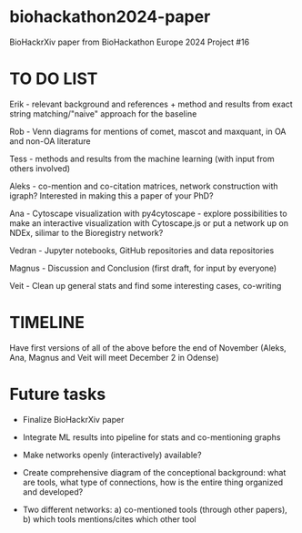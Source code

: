# biohackathon2024-paper
BioHackrXiv paper from BioHackathon Europe 2024 Project #16


# TO DO LIST

Erik - relevant background and references + method and results from exact string matching/"naive" approach for the baseline

Rob - Venn diagrams for mentions of comet, mascot and maxquant, in OA and non-OA literature

Tess - methods and results from the machine learning (with input from others involved)

Aleks - co-mention and co-citation matrices, network construction with igraph? Interested in making this a paper of your PhD?

Ana - Cytoscape visualization with py4cytoscape - explore possibilities to make an interactive visualization with Cytoscape.js or put a network up on NDEx, silimar to the Bioregistry network?

Vedran - Jupyter notebooks, GitHub repositories and data repositories

Magnus - Discussion and Conclusion (first draft, for input by everyone)

Veit - Clean up general stats and find some interesting cases, co-writing

# TIMELINE

Have first versions of all of the above before the end of November (Aleks, Ana, Magnus and Veit will meet December 2 in Odense)

# Future tasks

- Finalize BioHackrXiv paper

- Integrate ML results into pipeline for stats and co-mentioning graphs

- Make networks openly (interactively) available?

- Create comprehensive diagram of the conceptional background: what are tools, what type of connections, how is the entire thing organized and developed?

- Two different networks: a) co-mentioned tools (through other papers), b) which tools mentions/cites which other tool



